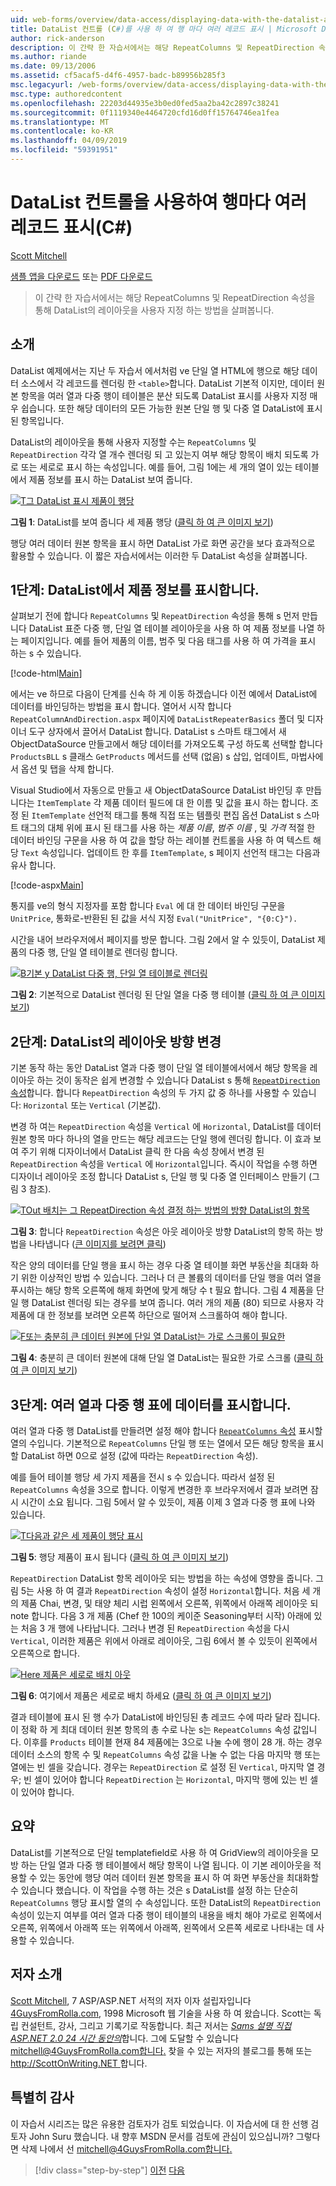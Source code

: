 ```yaml
---
uid: web-forms/overview/data-access/displaying-data-with-the-datalist-and-repeater/showing-multiple-records-per-row-with-the-datalist-control-cs
title: DataList 컨트롤 (C#)를 사용 하 여 행 마다 여러 레코드 표시 | Microsoft Docs
author: rick-anderson
description: 이 간략 한 자습서에서는 해당 RepeatColumns 및 RepeatDirection 속성을 통해 DataList의 레이아웃을 사용자 지정 하는 방법을 살펴봅니다.
ms.author: riande
ms.date: 09/13/2006
ms.assetid: cf5acaf5-d4f6-4957-badc-b89956b285f3
msc.legacyurl: /web-forms/overview/data-access/displaying-data-with-the-datalist-and-repeater/showing-multiple-records-per-row-with-the-datalist-control-cs
msc.type: authoredcontent
ms.openlocfilehash: 22203d44935e3b0ed0fed5aa2ba42c2897c38241
ms.sourcegitcommit: 0f1119340e4464720cfd16d0ff15764746ea1fea
ms.translationtype: MT
ms.contentlocale: ko-KR
ms.lasthandoff: 04/09/2019
ms.locfileid: "59391951"
---
```

# <a name="showing-multiple-records-per-row-with-the-datalist-control-c"></a>DataList 컨트롤을 사용하여 행마다 여러 레코드 표시(C#)

[Scott Mitchell](https://twitter.com/ScottOnWriting)

[샘플 앱을 다운로드](http://download.microsoft.com/download/9/c/1/9c1d03ee-29ba-4d58-aa1a-f201dcc822ea/ASPNET_Data_Tutorial_31_CS.exe) 또는 [PDF 다운로드](showing-multiple-records-per-row-with-the-datalist-control-cs/_static/datatutorial31cs1.pdf)

> 이 간략 한 자습서에서는 해당 RepeatColumns 및 RepeatDirection 속성을 통해 DataList의 레이아웃을 사용자 지정 하는 방법을 살펴봅니다.


## <a name="introduction"></a>소개

DataList 예제에서는 지난 두 자습서 에서처럼 ve 단일 열 HTML에 행으로 해당 데이터 소스에서 각 레코드를 렌더링 한 `<table>`합니다. DataList 기본적 이지만, 데이터 원본 항목을 여러 열과 다중 행이 테이블은 분산 되도록 DataList 표시를 사용자 지정 매우 쉽습니다. 또한 해당 데이터의 모든 가능한 원본 단일 행 및 다중 열 DataList에 표시 된 항목입니다.

DataList의 레이아웃을 통해 사용자 지정할 수는 `RepeatColumns` 및 `RepeatDirection` 각각 열 개수 렌더링 되 고 있는지 여부 해당 항목이 배치 되도록 가로 또는 세로로 표시 하는 속성입니다. 예를 들어, 그림 1에는 세 개의 열이 있는 테이블에서 제품 정보를 표시 하는 DataList 보여 줍니다.


[![T그 DataList 표시 제품이 행당](showing-multiple-records-per-row-with-the-datalist-control-cs/_static/image2.png)](showing-multiple-records-per-row-with-the-datalist-control-cs/_static/image1.png)

**그림 1**: DataList를 보여 줍니다 세 제품 행당 ([클릭 하 여 큰 이미지 보기](showing-multiple-records-per-row-with-the-datalist-control-cs/_static/image3.png))


행당 여러 데이터 원본 항목을 표시 하면 DataList 가로 화면 공간을 보다 효과적으로 활용할 수 있습니다. 이 짧은 자습서에서는 이러한 두 DataList 속성을 살펴봅니다.

## <a name="step-1-displaying-product-information-in-a-datalist"></a>1단계: DataList에서 제품 정보를 표시합니다.

살펴보기 전에 합니다 `RepeatColumns` 및 `RepeatDirection` 속성을 통해 s 먼저 만듭니다 DataList 표준 다중 행, 단일 열 테이블 레이아웃을 사용 하 여 제품 정보를 나열 하는 페이지입니다. 예를 들어 제품의 이름, 범주 및 다음 태그를 사용 하 여 가격을 표시 하는 s 수 있습니다.


[!code-html[Main](showing-multiple-records-per-row-with-the-datalist-control-cs/samples/sample1.html)]

에서는 ve 하므로 다음이 단계를 신속 하 게 이동 하겠습니다 이전 예에서 DataList에 데이터를 바인딩하는 방법을 표시 합니다. 열어서 시작 합니다 `RepeatColumnAndDirection.aspx` 페이지에 `DataListRepeaterBasics` 폴더 및 디자이너 도구 상자에서 끌어서 DataList 합니다. DataList s 스마트 태그에서 새 ObjectDataSource 만들고에서 해당 데이터를 가져오도록 구성 하도록 선택할 합니다 `ProductsBLL` s 클래스 `GetProducts` 메서드를 선택 (없음) s 삽입, 업데이트, 마법사에서 옵션 및 탭을 삭제 합니다.

Visual Studio에서 자동으로 만들고 새 ObjectDataSource DataList 바인딩 후 만듭니다는 `ItemTemplate` 각 제품 데이터 필드에 대 한 이름 및 값을 표시 하는 합니다. 조정 된 `ItemTemplate` 선언적 태그를 통해 직접 또는 템플릿 편집 옵션 DataList s 스마트 태그의 대체 위에 표시 된 태그를 사용 하는 *제품 이름*, *범주 이름* , 및 *가격* 적절 한 데이터 바인딩 구문을 사용 하 여 값을 할당 하는 레이블 컨트롤을 사용 하 여 텍스트 해당 `Text` 속성입니다. 업데이트 한 후를 `ItemTemplate`, s 페이지 선언적 태그는 다음과 유사 합니다.


[!code-aspx[Main](showing-multiple-records-per-row-with-the-datalist-control-cs/samples/sample2.aspx)]

통지를 ve의 형식 지정자를 포함 합니다 `Eval` 에 대 한 데이터 바인딩 구문을 `UnitPrice`, 통화로-반환된 된 값을 서식 지정 `Eval("UnitPrice", "{0:C}").`

시간을 내어 브라우저에서 페이지를 방문 합니다. 그림 2에서 알 수 있듯이, DataList 제품의 다중 행, 단일 열 테이블로 렌더링 합니다.


[![B기본 y DataList 다중 행, 단일 열 테이블로 렌더링](showing-multiple-records-per-row-with-the-datalist-control-cs/_static/image5.png)](showing-multiple-records-per-row-with-the-datalist-control-cs/_static/image4.png)

**그림 2**: 기본적으로 DataList 렌더링 된 단일 열을 다중 행 테이블 ([클릭 하 여 큰 이미지 보기](showing-multiple-records-per-row-with-the-datalist-control-cs/_static/image6.png))


## <a name="step-2-changing-the-datalist-s-layout-direction"></a>2단계: DataList의 레이아웃 방향 변경

기본 동작 하는 동안 DataList 열과 다중 행이 단일 열 테이블에서에서 해당 항목을 레이아웃 하는 것이 동작은 쉽게 변경할 수 있습니다 DataList s 통해 [ `RepeatDirection` 속성](https://msdn.microsoft.com/system.web.ui.webcontrols.datalist.repeatdirection.aspx)합니다. 합니다 `RepeatDirection` 속성의 두 가지 값 중 하나를 사용할 수 있습니다: `Horizontal` 또는 `Vertical` (기본값).

변경 하 여는 `RepeatDirection` 속성을 `Vertical` 에 `Horizontal`, DataList를 데이터 원본 항목 마다 하나의 열을 만드는 해당 레코드는 단일 행에 렌더링 합니다. 이 효과 보여 주기 위해 디자이너에서 DataList 클릭 한 다음 속성 창에서 변경 된 `RepeatDirection` 속성을 `Vertical` 에 `Horizontal`입니다. 즉시이 작업을 수행 하면 디자이너 레이아웃 조정 합니다 DataList s, 단일 행 및 다중 열 인터페이스 만들기 (그림 3 참조).


[![TOut 배치는 그 RepeatDirection 속성 결정 하는 방법의 방향 DataList의 항목](showing-multiple-records-per-row-with-the-datalist-control-cs/_static/image8.png)](showing-multiple-records-per-row-with-the-datalist-control-cs/_static/image7.png)

**그림 3**: 합니다 `RepeatDirection` 속성은 아웃 레이아웃 방향 DataList의 항목 하는 방법을 나타냅니다 ([큰 이미지를 보려면 클릭](showing-multiple-records-per-row-with-the-datalist-control-cs/_static/image9.png))


작은 양의 데이터를 단일 행을 표시 하는 경우 다중 열 테이블 화면 부동산을 최대화 하기 위한 이상적인 방법 수 있습니다. 그러나 더 큰 볼륨의 데이터를 단일 행을 여러 열을 푸시하는 해당 항목 오른쪽에 해제 화면에 맞게 해당 수 t 필요 합니다. 그림 4 제품을 단일 행 DataList 렌더링 되는 경우를 보여 줍니다. 여러 개의 제품 (80) 되므로 사용자 각 제품에 대 한 정보를 보려면 오른쪽 하단으로 떨어져 스크롤하여 해야 합니다.


[![F또는 충분히 큰 데이터 원본에 단일 열 DataList는 가로 스크롤이 필요한](showing-multiple-records-per-row-with-the-datalist-control-cs/_static/image11.png)](showing-multiple-records-per-row-with-the-datalist-control-cs/_static/image10.png)

**그림 4**: 충분히 큰 데이터 원본에 대해 단일 열 DataList는 필요한 가로 스크롤 ([클릭 하 여 큰 이미지 보기](showing-multiple-records-per-row-with-the-datalist-control-cs/_static/image12.png))


## <a name="step-3-displaying-data-in-a-multi-column-multi-row-table"></a>3단계: 여러 열과 다중 행 표에 데이터를 표시합니다.

여러 열과 다중 행 DataList를 만들려면 설정 해야 합니다 [ `RepeatColumns` 속성](https://msdn.microsoft.com/system.web.ui.webcontrols.datalist.repeatcolumns.aspx) 표시할 열의 수입니다. 기본적으로 `RepeatColumns` 단일 행 또는 열에서 모든 해당 항목을 표시할 DataList 하면 0으로 설정 (값에 따라는 `RepeatDirection` 속성).

예를 들어 테이블 행당 세 가지 제품을 전시 s 수 있습니다. 따라서 설정 된 `RepeatColumns` 속성을 3으로 합니다. 이렇게 변경한 후 브라우저에서 결과 보려면 잠시 시간이 소요 됩니다. 그림 5에서 알 수 있듯이, 제품 이제 3 열과 다중 행 표에 나와 있습니다.


[![T다음과 같은 세 제품이 행당 표시](showing-multiple-records-per-row-with-the-datalist-control-cs/_static/image14.png)](showing-multiple-records-per-row-with-the-datalist-control-cs/_static/image13.png)

**그림 5**: 행당 제품이 표시 됩니다 ([클릭 하 여 큰 이미지 보기](showing-multiple-records-per-row-with-the-datalist-control-cs/_static/image15.png))


`RepeatDirection` DataList 항목 레이아웃 되는 방법을 하는 속성에 영향을 줍니다. 그림 5는 사용 하 여 결과 `RepeatDirection` 속성이 설정 `Horizontal`합니다. 처음 세 개의 제품 Chai, 변경, 및 태양 체리 시럽 왼쪽에서 오른쪽, 위쪽에서 아래쪽 레이아웃 되 note 합니다. 다음 3 개 제품 (Chef 한 100의 케이준 Seasoning부터 시작) 아래에 있는 처음 3 개 행에 나타납니다. 그러나 변경 된 `RepeatDirection` 속성을 다시 `Vertical`, 이러한 제품은 위에서 아래로 레이아웃, 그림 6에서 볼 수 있듯이 왼쪽에서 오른쪽으로 합니다.


[![Here 제품은 세로로 배치 아웃](showing-multiple-records-per-row-with-the-datalist-control-cs/_static/image17.png)](showing-multiple-records-per-row-with-the-datalist-control-cs/_static/image16.png)

**그림 6**: 여기에서 제품은 세로로 배치 하세요 ([클릭 하 여 큰 이미지 보기](showing-multiple-records-per-row-with-the-datalist-control-cs/_static/image18.png))


결과 테이블에 표시 된 행 수가 DataList에 바인딩된 총 레코드 수에 따라 달라 집니다. 이 정확 하 게 최대 데이터 원본 항목의 총 수로 나눈 s는 `RepeatColumns` 속성 값입니다. 이후를 `Products` 테이블 현재 84 제품에는 3으로 나눌 수에 행이 28 개. 하는 경우 데이터 소스의 항목 수 및 `RepeatColumns` 속성 값을 나눌 수 없는 다음 마지막 행 또는 열에는 빈 셀을 갖습니다. 경우는 `RepeatDirection` 로 설정 된 `Vertical`, 마지막 열 경우; 빈 셀이 있어야 합니다 `RepeatDirection` 는 `Horizontal`, 마지막 행에 있는 빈 셀이 있어야 합니다.

## <a name="summary"></a>요약

DataList를 기본적으로 단일 templatefield로 사용 하 여 GridView의 레이아웃을 모방 하는 단일 열과 다중 행 테이블에서 해당 항목이 나열 됩니다. 이 기본 레이아웃을 적용할 수 있는 동안에 행당 여러 데이터 원본 항목을 표시 하 여 화면 부동산을 최대화할 수 있습니다 했습니다. 이 작업을 수행 하는 것은 s DataList를 설정 하는 단순히 `RepeatColumns` 행당 표시할 열의 수 속성입니다. 또한 DataList의 `RepeatDirection` 속성이 있는지 여부를 여러 열과 다중 행이 테이블의 내용을 배치 해야 가로로 왼쪽에서 오른쪽, 위쪽에서 아래쪽 또는 위쪽에서 아래쪽, 왼쪽에서 오른쪽 세로로 나타내는 데 사용할 수 있습니다.

## <a name="about-the-author"></a>저자 소개

[Scott Mitchell](http://www.4guysfromrolla.com/ScottMitchell.shtml), 7 ASP/ASP.NET 서적의 저자 이자 설립자입니다 [4GuysFromRolla.com](http://www.4guysfromrolla.com), 1998 Microsoft 웹 기술을 사용 하 여 왔습니다. Scott는 독립 컨설턴트, 강사, 그리고 기록기로 작동합니다. 최근 저서는 [ *Sams 설명 직접 ASP.NET 2.0 24 시간 동안의*](https://www.amazon.com/exec/obidos/ASIN/0672327384/4guysfromrollaco)합니다. 그에 도달할 수 있습니다 [ mitchell@4GuysFromRolla.com합니다.](mailto:mitchell@4GuysFromRolla.com) 찾을 수 있는 저자의 블로그를 통해 또는 [ http://ScottOnWriting.NET ](http://ScottOnWriting.NET)합니다.

## <a name="special-thanks-to"></a>특별히 감사

이 자습서 시리즈는 많은 유용한 검토자가 검토 되었습니다. 이 자습서에 대 한 선행 검토자 John Suru 했습니다. 내 향후 MSDN 문서를 검토에 관심이 있으십니까? 그렇다면 삭제 나에서 선 [ mitchell@4GuysFromRolla.com합니다.](mailto:mitchell@4GuysFromRolla.com)

> [!div class="step-by-step"]
> [이전](formatting-the-datalist-and-repeater-based-upon-data-cs.md)
> [다음](nested-data-web-controls-cs.md)

